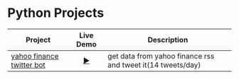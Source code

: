# Python Projects

| Project | Live Demo | Description |
| --- | :---: | --- |
| [yahoo finance twitter bot](https://github.com/abdouhl/python-projects/tree/master/yahoo_finance_twitter_bot) | [:arrow_forward:](https://twitter.com/Yfinance_bot) | get data from yahoo finance rss and tweet it(14 tweets/day) | 
